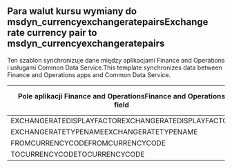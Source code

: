 ## <a name="exchange-rate-currency-pair-to-msdyn_currencyexchangeratepairs"></a><span data-ttu-id="5e600-101">Para walut kursu wymiany do msdyn_currencyexchangeratepairs</span><span class="sxs-lookup"><span data-stu-id="5e600-101">Exchange rate currency pair to msdyn_currencyexchangeratepairs</span></span>

<span data-ttu-id="5e600-102">Ten szablon synchronizuje dane między aplikacjami Finance and Operations i usługami Common Data Service.</span><span class="sxs-lookup"><span data-stu-id="5e600-102">This template synchronizes data between Finance and Operations apps and Common Data Service.</span></span>

<span data-ttu-id="5e600-103">Pole aplikacji Finance and Operations</span><span class="sxs-lookup"><span data-stu-id="5e600-103">Finance and Operations field</span></span> | <span data-ttu-id="5e600-104">Typ mapy</span><span class="sxs-lookup"><span data-stu-id="5e600-104">Map type</span></span> | <span data-ttu-id="5e600-105">Inne pole rozwiązania Dynamics 365</span><span class="sxs-lookup"><span data-stu-id="5e600-105">Other Dynamics 365 field</span></span> | <span data-ttu-id="5e600-106">Wartość domyślna</span><span class="sxs-lookup"><span data-stu-id="5e600-106">Default value</span></span>
---|---|---|---
<span data-ttu-id="5e600-107">EXCHANGERATEDISPLAYFACTOR</span><span class="sxs-lookup"><span data-stu-id="5e600-107">EXCHANGERATEDISPLAYFACTOR</span></span> | >< | <span data-ttu-id="5e600-108">msdyn_displayfactor</span><span class="sxs-lookup"><span data-stu-id="5e600-108">msdyn_displayfactor</span></span> | 
<span data-ttu-id="5e600-109">EXCHANGERATETYPENAME</span><span class="sxs-lookup"><span data-stu-id="5e600-109">EXCHANGERATETYPENAME</span></span> | = | <span data-ttu-id="5e600-110">msdyn_currencyexchangeratetypeid.msdyn_name</span><span class="sxs-lookup"><span data-stu-id="5e600-110">msdyn_currencyexchangeratetypeid.msdyn_name</span></span> | 
<span data-ttu-id="5e600-111">FROMCURRENCYCODE</span><span class="sxs-lookup"><span data-stu-id="5e600-111">FROMCURRENCYCODE</span></span> | = | <span data-ttu-id="5e600-112">msdyn_fromtransactioncurrencyid.isocurrencycode</span><span class="sxs-lookup"><span data-stu-id="5e600-112">msdyn_fromtransactioncurrencyid.isocurrencycode</span></span> | 
<span data-ttu-id="5e600-113">TOCURRENCYCODE</span><span class="sxs-lookup"><span data-stu-id="5e600-113">TOCURRENCYCODE</span></span> | = | <span data-ttu-id="5e600-114">msdyn_totransactioncurrencyid.isocurrencycode</span><span class="sxs-lookup"><span data-stu-id="5e600-114">msdyn_totransactioncurrencyid.isocurrencycode</span></span> | 
